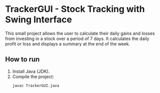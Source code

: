 # TrackerGUI - Stock Tracking with Swing Interface

This small project allows the user to calculate their daily gains and losses from investing in a stock over a period of 7 days. It calculates the daily profit or loss and displays a summary at the end of the week.

## How to run

1. Install Java (JDK).
2. Compile the project:
   ```bash
   javac TrackerGUI.java
